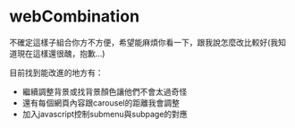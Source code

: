 # webCombination

不確定這樣子組合你方不方便，希望能麻煩你看一下，跟我說怎麼改比較好(我知道現在這樣還很醜，抱歉...)

目前找到能改進的地方有：

+ 繼續調整背景或找背景顏色讓他們不會太過奇怪
+ 還有每個網頁內容跟carousel的距離我會調整
+ 加入javascript控制submenu與subpage的對應